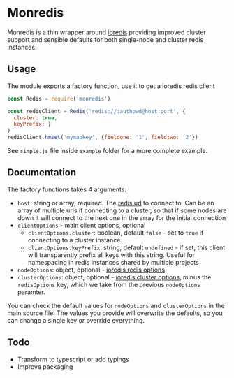 # Monredis

Monredis is a thin wrapper around
[ioredis](https://github.com/luin/ioredis/tree/v3.2.2)
providing improved cluster support and sensible defaults for both
single-node and cluster redis instances.

## Usage

The module exports a factory function, use it to get a ioredis redis client

```js
const Redis = require('monredis')

const redisClient = Redis('redis://:authpwd@host:port', {
  cluster: true,
  keyPrefix: }
)
redisClient.hmset('mymapkey', {fieldone: '1', fieldtwo: '2'})
```

See `simple.js` file inside `example` folder for a more complete example.

## Documentation

The factory functions takes 4 arguments:

* `host`: string or array, required.
  The [redis url](https://www.iana.org/assignments/uri-schemes/prov/redis) to
  connect to. Can be an array of multiple urls if connecting to a cluster,
  so that if some nodes are down it will connect to the next one in the array
  for the initial connection
* `clientOptions` - main client options, optional
  * `clientOptions.cluster`: boolean, default `false` - set to `true`
    if connecting to a cluster instance.
  * `clientOptions.keyPrefix`: string, default `undefined` - if set,
    this client will transparently prefix all keys with this string. Useful
    for namespacing in redis instances shared by multiple projects
* `nodeOptions`: object, optional -
  [ioredis redis options](https://github.com/luin/ioredis/blob/master/API.md#new-redisport-host-options)
* `clusterOptions`: object, optional -
  [ioredis cluster options](https://github.com/luin/ioredis/blob/master/API.md#Cluster),
  minus the `redisOptions` key, which we take from the previous `nodeOptions`
  paramter.

You can check the default values for `nodeOptions` and `clusterOptions` in the
main source file. The values you provide will overwrite the defaults, so you
can change a single key or override everything.

## Todo

- Transform to typescript or add typings
- Improve packaging
